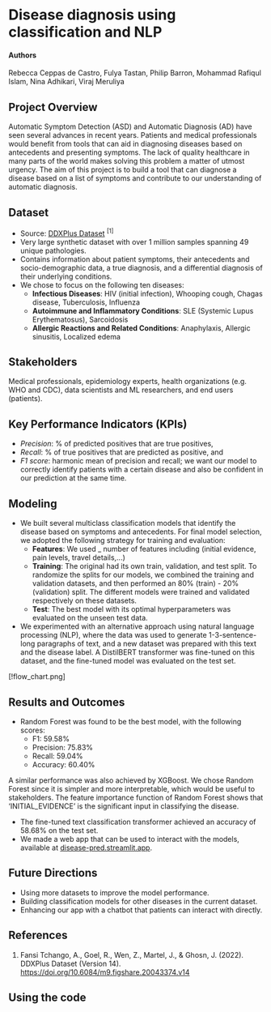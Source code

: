 # Disease diagnosis using classification and NLP
#### Authors
Rebecca Ceppas de Castro, Fulya Tastan, Philip Barron, Mohammad Rafiqul Islam, Nina Adhikari, Viraj Meruliya

## Project Overview
Automatic Symptom Detection (ASD) and Automatic Diagnosis (AD) have seen several advances in recent years. Patients and medical professionals would benefit from tools that can aid in diagnosing diseases based on antecedents and presenting symptoms. The lack of quality healthcare in many parts of the world makes solving this problem a matter of utmost urgency. The aim of this project is to build a tool that can diagnose a disease based on a list of symptoms and contribute to our understanding of automatic diagnosis.

## Dataset
- Source: [DDXPlus Dataset](https://figshare.com/articles/dataset/DDXPlus_Dataset/20043374) <sup>[1]</sup> 
- Very large synthetic dataset with over 1 million samples spanning 49 unique pathologies.
- Contains information about patient symptoms, their antecedents and socio-demographic data, a true diagnosis, and a differential diagnosis of their underlying conditions. 
- We chose to focus on the following ten diseases:
  - **Infectious Diseases**: HIV (initial infection), Whooping cough, Chagas disease, Tuberculosis, Influenza
  - **Autoimmune and Inflammatory Conditions**: SLE (Systemic Lupus Erythematosus), Sarcoidosis
  - **Allergic Reactions and Related Conditions**: Anaphylaxis, Allergic sinusitis, Localized edema

## Stakeholders
Medical professionals, epidemiology experts, health organizations (e.g. WHO and CDC), data scientists and ML researchers, and end users (patients).

## Key Performance Indicators (KPIs)
- *Precision*: % of predicted positives that are true positives,
- *Recall*: % of true positives that are predicted as positive, and
- *F1 score*: harmonic mean of precision and recall; we want our model to correctly identify patients with a certain disease and also be confident in our prediction at the same time.

## Modeling
- We built several multiclass classification models that identify the disease based on symptoms and antecedents. For final model selection, we adopted the following strategy for training and evaluation:
  - **Features**: We used _ number of features including (initial evidence, pain levels, travel details,...)
  - **Training**: The original had its own train, validation, and test split. To randomize the splits for our models, we combined the training and validation datasets, and then performed an 80% (train) - 20% (validation) split. The different models were trained and validated respectively on these datasets.
  - **Test**: The best model with its optimal hyperparameters was evaluated on the unseen test data.
- We experimented with an alternative approach using natural language processing (NLP), where the data was used to generate 1-3-sentence-long paragraphs of text, and a new dataset was prepared with this text and the disease label. A DistilBERT transformer was fine-tuned on this dataset, and the fine-tuned model was evaluated on the test set.

[!flow_chart.png]

## Results and Outcomes
- Random Forest was found to be the best model, with the following scores:
  - F1: 59.58%
  - Precision: 75.83%
  - Recall: 59.04%
  - Accuracy: 60.40%

A similar performance was also achieved by XGBoost. We chose Random Forest since it is simpler and more interpretable, which would be useful to stakeholders. The feature importance function of Random Forest shows that ‘INITIAL_EVIDENCE’ is the significant input in classifying the disease.
- The fine-tuned text classification transformer achieved an accuracy of 58.68% on the test set.
- We made a web app that can be used to interact with the models, available at [disease-pred.streamlit.app](https://disease-pred.streamlit.app/). 

## Future Directions
- Using more datasets to improve the model performance.
- Building classification models for other diseases in the current dataset.
- Enhancing our app with a chatbot that patients can interact with directly.

## References
1. Fansi Tchango, A., Goel, R., Wen, Z., Martel, J., & Ghosn, J. (2022). DDXPlus Dataset (Version 14).  https://doi.org/10.6084/m9.figshare.20043374.v14

## Using the code
